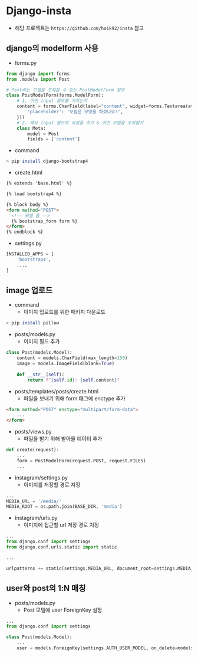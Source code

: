 # Django-insta

* 해당 프로젝트는 `https://github.com/hoik92/insta` 참고

## django의 modelform 사용

* forms.py

```python
from django import forms
from .models import Post

# Post라는 모델을 조작할 수 있는 PostModelForm 정의
class PostModelForm(forms.ModelForm):
    # 1. 어떤 input 필드를 가지는지
    content = forms.CharField(label="content", widget=forms.Textarea(attrs={
        'placeholder': '오늘은 무엇을 하셨나요?',
    }))
    # 2. 해당 input 필드의 속성을 추가 & 어떤 모델을 조작할지
    class Meta:
        model = Post
        fields = ['content']
```

* command

```bash
> pip install django-bootstrap4
```

* create.html

```html
{% extends 'base.html' %}

{% load bootstrap4 %}

{% block body %}
<form method="POST">
  <!-- 모델 폼 -->
  {% bootstrap_form form %}
</form>
{% endblock %}
```

* settings.py

```python
INSTALLED_APPS = [
    'bootstrap4',
    ...,
]
```



## image 업로드

* command
  * 이미지 업로드를 위한 패키지 다운로드

```bash
> pip install pillow
```

* posts/models.py
  * 이미지 필드 추가

```python
class Post(models.Model):
    content = models.CharField(max_length=150)
    image = models.ImageField(blank=True)
    
    def __str__(self):
        return f"{self.id}: {self.content}"
```

* posts/templates/posts/create.html
  * 파일을 보내기 위해 form 태그에 enctype 추가

```html
<form method="POST" enctype="multipart/form-data">
    ...
</form>
```

* posts/views.py
  * 파일을 받기 위해 받아올 데이터 추가

```python
def create(request):
	...
	form = PostModelForm(request.POST, request.FILES)
	...
```

* instagram/settings.py
  * 이미지를 저장할 경로 지정

```python
...
MEDIA_URL = '/media/'
MEDIA_ROOT = os.path.join(BASE_DIR, 'media')
```

* instagram/urls.py
  * 이미지에 접근할 url 저장 경로 지정

```python
...
from django.conf import settings
from django.conf.urls.static import static

...

urlpatterns += static(settings.MEDIA_URL, document_root=settings.MEDIA_ROOT)
```



## user와 post의 1:N 매칭

* posts/models.py
  * Post 모델에 user ForeignKey 설정

```python
...
from django.conf import settings

class Post(models.Model):
	...
	user = models.ForeignKey(settings.AUTH_USER_MODEL, on_delete=models.CASCADE)
```

